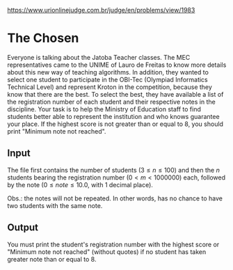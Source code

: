 https://www.urionlinejudge.com.br/judge/en/problems/view/1983

# The Chosen

Everyone is talking about the Jatoba Teacher classes. The MEC representatives
came to the UNIME of Lauro de Freitas to know more details about this new way
of teaching algorithms. In addition, they wanted to select one student to
participate in the OBI-Tec (Olympiad Informatics Technical Level) and
represent Kroton in the competition, because they know that there are the
best. To select the best, they have available a list of the registration
number of each student and their respective notes in the discipline. Your task
is to help the Ministry of Education staff to find students better able to
represent the institution and who knows guarantee your place. If the highest
score is not greater than or equal to 8, you should print "Minimum note not
reached".

## Input

The file first contains the number of students ($3 \leq n \leq 100$) and then
the $n$ students bearing the registration number ($0 < m < 1000000$) each,
followed by the note ($0 \leq note \leq 10.0$, with 1 decimal place).

Obs.: the notes will not be repeated. In other words, has no chance to have
two students with the same note.

## Output

You must print the student's registration number with the highest score or
"Minimum note not reached" (without quotes) if no student has taken greater
note than or equal to 8.

